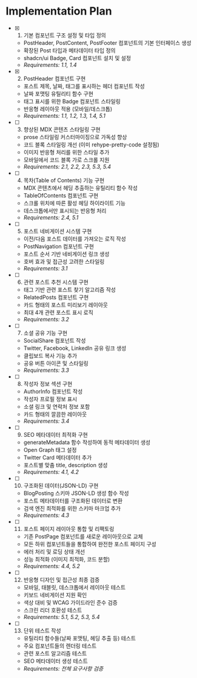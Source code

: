 # Implementation Plan

- [x] 1. 기본 컴포넌트 구조 설정 및 타입 정의
  - PostHeader, PostContent, PostFooter 컴포넌트의 기본 인터페이스 생성
  - 확장된 Post 타입과 메타데이터 타입 정의
  - shadcn/ui Badge, Card 컴포넌트 설치 및 설정
  - _Requirements: 1.1, 1.4_

- [x] 2. PostHeader 컴포넌트 구현
  - 포스트 제목, 날짜, 태그를 표시하는 헤더 컴포넌트 작성
  - 날짜 포맷팅 유틸리티 함수 구현
  - 태그 표시를 위한 Badge 컴포넌트 스타일링
  - 반응형 레이아웃 적용 (모바일/데스크톱)
  - _Requirements: 1.1, 1.2, 1.3, 1.4, 5.1_

- [ ] 3. 향상된 MDX 콘텐츠 스타일링 구현
  - prose 스타일링 커스터마이징으로 가독성 향상
  - 코드 블록 스타일링 개선 (이미 rehype-pretty-code 설정됨)
  - 이미지 반응형 처리를 위한 스타일 추가
  - 모바일에서 코드 블록 가로 스크롤 지원
  - _Requirements: 2.1, 2.2, 2.3, 5.3, 5.4_

- [ ] 4. 목차(Table of Contents) 기능 구현
  - MDX 콘텐츠에서 헤딩 추출하는 유틸리티 함수 작성
  - TableOfContents 컴포넌트 구현
  - 스크롤 위치에 따른 활성 헤딩 하이라이트 기능
  - 데스크톱에서만 표시되는 반응형 처리
  - _Requirements: 2.4, 5.1_

- [ ] 5. 포스트 네비게이션 시스템 구현
  - 이전/다음 포스트 데이터를 가져오는 로직 작성
  - PostNavigation 컴포넌트 구현
  - 포스트 순서 기반 네비게이션 링크 생성
  - 호버 효과 및 접근성 고려한 스타일링
  - _Requirements: 3.1_

- [ ] 6. 관련 포스트 추천 시스템 구현
  - 태그 기반 관련 포스트 찾기 알고리즘 작성
  - RelatedPosts 컴포넌트 구현
  - 카드 형태의 포스트 미리보기 레이아웃
  - 최대 4개 관련 포스트 표시 로직
  - _Requirements: 3.2_

- [ ] 7. 소셜 공유 기능 구현
  - SocialShare 컴포넌트 작성
  - Twitter, Facebook, LinkedIn 공유 링크 생성
  - 클립보드 복사 기능 추가
  - 공유 버튼 아이콘 및 스타일링
  - _Requirements: 3.3_

- [ ] 8. 작성자 정보 섹션 구현
  - AuthorInfo 컴포넌트 작성
  - 작성자 프로필 정보 표시
  - 소셜 링크 및 연락처 정보 포함
  - 카드 형태의 깔끔한 레이아웃
  - _Requirements: 3.4_

- [ ] 9. SEO 메타데이터 최적화 구현
  - generateMetadata 함수 작성하여 동적 메타데이터 생성
  - Open Graph 태그 설정
  - Twitter Card 메타데이터 추가
  - 포스트별 맞춤 title, description 생성
  - _Requirements: 4.1, 4.2_

- [ ] 10. 구조화된 데이터(JSON-LD) 구현
  - BlogPosting 스키마 JSON-LD 생성 함수 작성
  - 포스트 메타데이터를 구조화된 데이터로 변환
  - 검색 엔진 최적화를 위한 스키마 마크업 추가
  - _Requirements: 4.3_

- [ ] 11. 포스트 페이지 레이아웃 통합 및 리팩토링
  - 기존 PostPage 컴포넌트를 새로운 레이아웃으로 교체
  - 모든 하위 컴포넌트들을 통합하여 완전한 포스트 페이지 구성
  - 에러 처리 및 로딩 상태 개선
  - 성능 최적화 (이미지 최적화, 코드 분할)
  - _Requirements: 4.4, 5.2_

- [ ] 12. 반응형 디자인 및 접근성 최종 검증
  - 모바일, 태블릿, 데스크톱에서 레이아웃 테스트
  - 키보드 네비게이션 지원 확인
  - 색상 대비 및 WCAG 가이드라인 준수 검증
  - 스크린 리더 호환성 테스트
  - _Requirements: 5.1, 5.2, 5.3, 5.4_

- [ ] 13. 단위 테스트 작성
  - 유틸리티 함수들(날짜 포맷팅, 헤딩 추출 등) 테스트
  - 주요 컴포넌트들의 렌더링 테스트
  - 관련 포스트 알고리즘 테스트
  - SEO 메타데이터 생성 테스트
  - _Requirements: 전체 요구사항 검증_